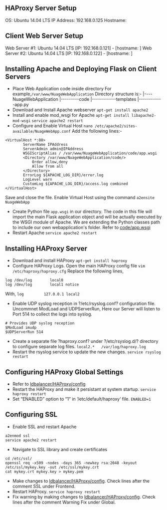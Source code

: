 ## HAProxy Server Setup

OS: Ubuntu 14.04 LTS
IP Address: 192.168.0.125
Hostname: 

## Client Web Server Setup

Web Server #1: Ubuntu 14.04 LTS [IP: 192.168.0.121] - [hostname: ]
Web Server #2: Ubuntu 14.04 LTS [IP: 192.168.0.122] - [hostname: ]
## Installing Apache and Deploying Flask on Client Servers
* Place Web Application code inside directory
For example,`/var/www/NuageWebApplication`
Directory structure is:-
|----NuageWebApplication
|---------code
|------------templates
|------------app.py
* Download and Install Apache webserver
`apt-get install apache2`
* Install and enable mod_wsgi for Apache
`apt-get install libapache2-mod-wsgi`
`service apache2 restart`
* Configure and Enable Virtual Host
`nano /etc/apache2/sites-available/NuageWebApp.conf`
Add the following lines:-
```
<VirtualHost *:80>
		ServerName IPAddress
		ServerAdmin admin@IPAddress
		WSGIScriptAlias / /var/www/NuageWebApplication/code/app.wsgi
		<Directory /var/www/NuageWebApplication/code/>
			Order allow,deny
			Allow from all
		</Directory>
		ErrorLog ${APACHE_LOG_DIR}/error.log
		LogLevel warn
		CustomLog ${APACHE_LOG_DIR}/access.log combined
</VirtualHost>
```
Save and close the file.
Enable Virtual Host using the command
`a2ensite NuageWebApp`
* Create Python file `app.wsgi` in our directory. The code in this file will import the main Flask application object and will be actually executed by the WSGI module of Apache. We are extending the Python classes path to include our own webapplication's folder.
Refer to [code/app.wsgi](code/app.wsgi)
* Restart Apache
`service apache2 restart`

## Installing HAProxy Server

* Download and install HAProxy
`apt-get install haproxy`
* Configure HAProxy Logs. Open the main HAProxy config file
`vim /etc/haproxy/haproxy.cfg`
Replace the following lines,
```
log /dev/log        local0
log /dev/log        local1 notice
``` 
With,
`log         127.0.0.1 local2`
* Enable UDP syslog reception in ?/etc/rsyslog.conf? configuration file. Uncommnet ModLoad and UDPServerRun, Here our Server will listen to Port 514 to collect the logs into syslog.
```
# Provides UDP syslog reception
$ModLoad imudp
$UDPServerRun 514
```
* Create a separate file ?haproxy.conf? under ?/etc/rsyslog.d/? directory to configure separate log files.
`local2.*	/var/log/haproxy.log`
* Restart the rsyslog service to update the new changes.
`service rsyslog restart`

## Configuring HAProxy Global Settings

* Refer to [ldbalancer/HAProxy/config](ldbalancer/HAProxy/config)
* Restart the HAProxy and make it persistant at system startup.
`service haproxy restart`
* Set “ENABLED” option to “1” in ‘/etc/default/haproxy‘ file.
`ENABLED=1`

## Configuring SSL

* Enable SSL and restart Apache
```
a2enmod ssl
service apache2 restart
```
* Navigate to SSL library and create certificates
```
cd /etc/ssl/
openssl req -x509 -nodes -days 365 -newkey rsa:2048 -keyout /etc/ssl/mykey.key -out /etc/ssl/mykey.crt
cat mykey.crt mykey.key > mykey.pem
```
* Make changes to [ldbalancer/HAProxy/config](ldbalancer/HAProxy/config). Check lines after the comment SSL under Frontend.
* Restart HAProxy.
`service haproxy restart`
* Fix warning by making changes to [ldbalancer/HAProxy/config](ldbalancer/HAProxy/config). Check lines after the comment Warning Fix under Global.